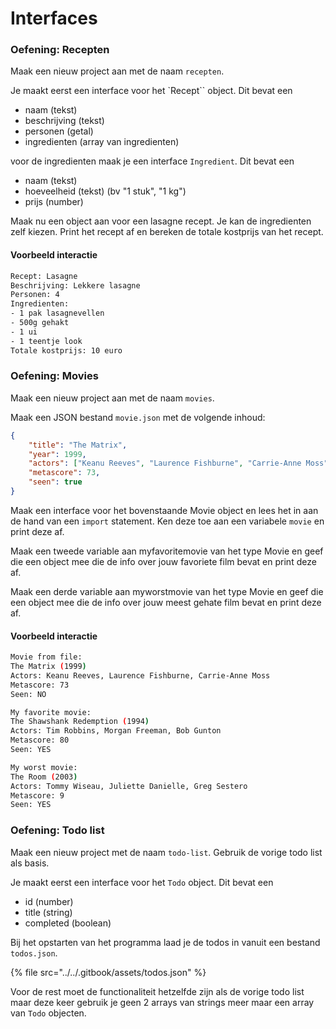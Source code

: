 # Interfaces

### Oefening: Recepten

Maak een nieuw project aan met de naam `recepten`.

Je maakt eerst een interface voor het \`Recept\`\` object. Dit bevat een

* naam (tekst)
* beschrijving (tekst)
* personen (getal)
* ingredienten (array van ingredienten)

voor de ingredienten maak je een interface `Ingredient`. Dit bevat een

* naam (tekst)
* hoeveelheid (tekst) (bv "1 stuk", "1 kg")
* prijs (number)

Maak nu een object aan voor een lasagne recept. Je kan de ingredienten zelf kiezen. Print het recept af en bereken de totale kostprijs van het recept.

#### Voorbeeld interactie

```bash
Recept: Lasagne
Beschrijving: Lekkere lasagne
Personen: 4
Ingredienten:
- 1 pak lasagnevellen
- 500g gehakt
- 1 ui
- 1 teentje look
Totale kostprijs: 10 euro
```

### Oefening: Movies

Maak een nieuw project aan met de naam `movies`.

Maak een JSON bestand `movie.json` met de volgende inhoud:

```json
{
    "title": "The Matrix",
    "year": 1999,
    "actors": ["Keanu Reeves", "Laurence Fishburne", "Carrie-Anne Moss"],
    "metascore": 73,
    "seen": true
}
```

Maak een interface voor het bovenstaande Movie object en lees het in aan de hand van een `import` statement. Ken deze toe aan een variabele `movie` en print deze af.

Maak een tweede variable aan myfavoritemovie van het type Movie en geef die een object mee die de info over jouw favoriete film bevat en print deze af.

Maak een derde variable aan myworstmovie van het type Movie en geef die een object mee die de info over jouw meest gehate film bevat en print deze af.

#### Voorbeeld interactie

```bash
Movie from file:
The Matrix (1999)
Actors: Keanu Reeves, Laurence Fishburne, Carrie-Anne Moss
Metascore: 73
Seen: NO

My favorite movie:
The Shawshank Redemption (1994)
Actors: Tim Robbins, Morgan Freeman, Bob Gunton
Metascore: 80
Seen: YES

My worst movie:
The Room (2003)
Actors: Tommy Wiseau, Juliette Danielle, Greg Sestero
Metascore: 9
Seen: YES
```

### Oefening: Todo list

Maak een nieuw project met de naam `todo-list`. Gebruik de vorige todo list als basis.

Je maakt eerst een interface voor het `Todo` object. Dit bevat een

* id (number)
* title (string)
* completed (boolean)

Bij het opstarten van het programma laad je de todos in vanuit een bestand `todos.json`.

{% file src="../../.gitbook/assets/todos.json" %}

Voor de rest moet de functionaliteit hetzelfde zijn als de vorige todo list maar deze keer gebruik je geen 2 arrays van strings meer maar een array van `Todo` objecten.
